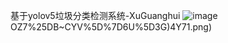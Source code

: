 基于yolov5垃圾分类检测系统-XuGuanghui
![image](https://github.com/PLUTO-729/GarbageIdentification/blob/main/photo/)OZ7%25DB~CYV%5D%7D6U%5D3G)4Y71.png)
